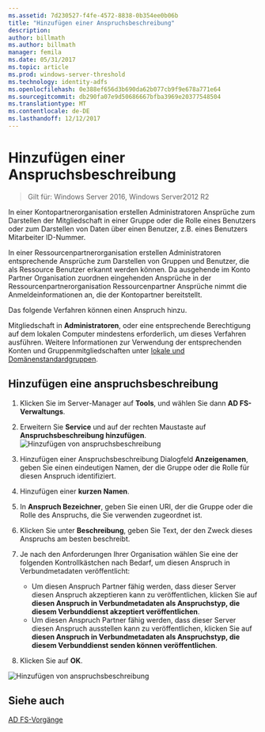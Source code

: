```yaml
---
ms.assetid: 7d230527-f4fe-4572-8838-0b354ee0b06b
title: "Hinzufügen einer Anspruchsbeschreibung"
description: 
author: billmath
ms.author: billmath
manager: femila
ms.date: 05/31/2017
ms.topic: article
ms.prod: windows-server-threshold
ms.technology: identity-adfs
ms.openlocfilehash: 0e388ef656d3b690da62b077cb9f9e678a771e64
ms.sourcegitcommit: db290fa07e9d50686667bfba3969e20377548504
ms.translationtype: MT
ms.contentlocale: de-DE
ms.lasthandoff: 12/12/2017
---
```

# <a name="add-a-claim-description"></a>Hinzufügen einer Anspruchsbeschreibung

>Gilt für: Windows Server 2016, Windows Server2012 R2

In einer Kontopartnerorganisation erstellen Administratoren Ansprüche zum Darstellen der Mitgliedschaft in einer Gruppe oder die Rolle eines Benutzers oder zum Darstellen von Daten über einen Benutzer, z.B. eines Benutzers Mitarbeiter ID-Nummer.

In einer Ressourcenpartnerorganisation erstellen Administratoren entsprechende Ansprüche zum Darstellen von Gruppen und Benutzer, die als Ressource Benutzer erkannt werden können. Da ausgehende im Konto Partner Organisation zuordnen eingehenden Ansprüche in der Ressourcenpartnerorganisation Ressourcenpartner Ansprüche nimmt die Anmeldeinformationen an, die der Kontopartner bereitstellt. 

Das folgende Verfahren können einen Anspruch hinzu.

Mitgliedschaft in **Administratoren**, oder eine entsprechende Berechtigung auf dem lokalen Computer mindestens erforderlich, um dieses Verfahren ausführen.  Weitere Informationen zur Verwendung der entsprechenden Konten und Gruppenmitgliedschaften unter [lokale und Domänenstandardgruppen](https://go.microsoft.com/fwlink/?LinkId=83477).

## <a name="to-add-a-claim-description"></a>Hinzufügen eine anspruchsbeschreibung

1. Klicken Sie im Server-Manager auf **Tools**, und wählen Sie dann **AD FS-Verwaltungs**. 

2.  Erweitern Sie **Service** und auf der rechten Maustaste auf **Anspruchsbeschreibung hinzufügen**.
![Hinzufügen von anspruchsbeschreibung](media\Add-a-Claim-Description\claimdesc1.png)

3.  Hinzufügen einer Anspruchsbeschreibung Dialogfeld **Anzeigenamen**, geben Sie einen eindeutigen Namen, der die Gruppe oder die Rolle für diesen Anspruch identifiziert.

4.  Hinzufügen einer **kurzen Namen**.

5.  In **Anspruch Bezeichner**, geben Sie einen URI, der die Gruppe oder die Rolle des Anspruchs, die Sie verwenden zugeordnet ist.

6.  Klicken Sie unter **Beschreibung**, geben Sie Text, der den Zweck dieses Anspruchs am besten beschreibt.

7.  Je nach den Anforderungen Ihrer Organisation wählen Sie eine der folgenden Kontrollkästchen nach Bedarf, um diesen Anspruch in Verbundmetadaten veröffentlicht:


    - Um diesen Anspruch Partner fähig werden, dass dieser Server diesen Anspruch akzeptieren kann zu veröffentlichen, klicken Sie auf **diesen Anspruch in Verbundmetadaten als Anspruchstyp, die diesem Verbunddienst akzeptiert veröffentlichen**.
    - Um diesen Anspruch Partner fähig werden, dass dieser Server diesen Anspruch ausstellen kann zu veröffentlichen, klicken Sie auf **diesen Anspruch in Verbundmetadaten als Anspruchstyp, die diesem Verbunddienst senden können veröffentlichen**.

8.  Klicken Sie auf **OK**.

![Hinzufügen von anspruchsbeschreibung](media\Add-a-Claim-Description\claimdesc2.png)

  
## <a name="see-also"></a>Siehe auch  
[AD FS-Vorgänge](../../ad-fs/AD-FS-2016-Operations.md) 
